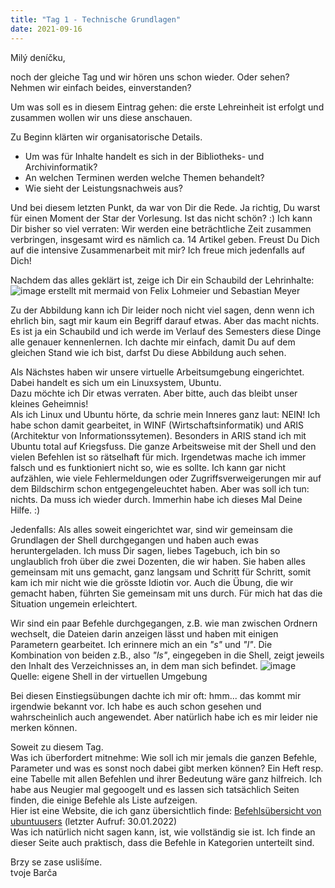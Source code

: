 ```yaml
---
title: "Tag 1 - Technische Grundlagen"
date: 2021-09-16
---
```


Milý deníčku,

noch der gleiche Tag und wir hören uns schon wieder. Oder sehen? Nehmen wir einfach beides, einverstanden?

Um was soll es in diesem Eintrag gehen: die erste Lehreinheit ist erfolgt und zusammen wollen wir uns diese anschauen.

Zu Beginn klärten wir organisatorische Details. <br> 
- Um was für Inhalte handelt es sich in der Bibliotheks- und Archivinformatik?
- An welchen Terminen werden welche Themen behandelt?
- Wie sieht der Leistungsnachweis aus?

Und bei diesem letzten Punkt, da war von Dir die Rede. Ja richtig, Du warst für einen Moment der Star der Vorlesung. Ist das nicht schön? :)
Ich kann Dir bisher so viel verraten: Wir werden eine beträchtliche Zeit zusammen verbringen, insgesamt wird es nämlich ca. 14 Artikel geben. Freust Du Dich auf die intensive Zusammenarbeit mit mir? Ich freue mich jedenfalls auf Dich!

Nachdem das alles geklärt ist, zeige ich Dir ein Schaubild der Lehrinhalte:
![image](https://user-images.githubusercontent.com/90834630/135833876-dd249a80-1592-486d-8d32-54543771736b.png)
erstellt mit mermaid von Felix Lohmeier und Sebastian Meyer

Zu der Abbildung kann ich Dir leider noch nicht viel sagen, denn wenn ich ehrlich bin, sagt mir kaum ein Begriff darauf etwas. Aber das macht nichts. Es ist ja ein Schaubild und ich werde im Verlauf des Semesters diese Dinge alle genauer kennenlernen. Ich dachte mir einfach, damit Du auf dem gleichen Stand wie ich bist, darfst Du diese Abbildung auch sehen.

Als Nächstes haben wir unsere virtuelle Arbeitsumgebung eingerichtet. Dabei handelt es sich um ein Linuxsystem, Ubuntu. <br>
Dazu möchte ich Dir etwas verraten. Aber bitte, auch das bleibt unser kleines Geheimnis! <br>
Als ich Linux und Ubuntu hörte, da schrie mein Inneres ganz laut: NEIN! Ich habe schon damit gearbeitet, in WINF (Wirtschaftsinformatik) und ARIS (Architektur von Informationssytemen). Besonders in ARIS stand ich mit Ubuntu total auf Kriegsfuss. Die ganze Arbeitsweise mit der Shell und den vielen Befehlen ist so rätselhaft für mich. Irgendetwas mache ich immer falsch und es funktioniert nicht so, wie es sollte. Ich kann gar nicht aufzählen, wie viele Fehlermeldungen oder Zugriffsverweigerungen mir auf dem Bildschirm schon entgegengeleuchtet haben. Aber was soll ich tun: nichts. Da muss ich wieder durch. Immerhin habe ich dieses Mal Deine Hilfe. :)

Jedenfalls: Als alles soweit eingerichtet war, sind wir gemeinsam die Grundlagen der Shell durchgegangen und haben auch ewas heruntergeladen.
Ich muss Dir sagen, liebes Tagebuch, ich bin so unglaublich froh über die zwei Dozenten, die wir haben. Sie haben alles gemeinsam mit uns gemacht, ganz langsam und Schritt für Schritt, somit kam ich mir nicht wie die grösste Idiotin vor. Auch die Übung, die wir gemacht haben, führten Sie gemeinsam mit uns durch. Für mich hat das die Situation ungemein erleichtert. 

Wir sind ein paar Befehle durchgegangen, z.B. wie man zwischen Ordnern wechselt, die Dateien darin anzeigen lässt und haben mit einigen Parametern gearbeitet. Ich erinnere mich an ein *"s"* und *"l"*. Die Kombination von beiden z.B., also *"ls"*, eingegeben in die Shell, zeigt jeweils den Inhalt des Verzeichnisses an, in dem man sich befindet.
![image](https://user-images.githubusercontent.com/90834630/151697282-53ac952e-c7a5-453a-b105-b0eaa46e20b8.png)
Quelle: eigene Shell in der virtuellen Umgebung

Bei diesen Einstiegsübungen dachte ich mir oft: hmm... das kommt mir irgendwie bekannt vor. Ich habe es auch schon gesehen und wahrscheinlich auch angewendet. Aber natürlich habe ich es mir leider nie merken können.

Soweit zu diesem Tag. <br>
Was ich überfordert mitnehme:
Wie soll ich mir jemals die ganzen Befehle, Parameter und was es sonst noch dabei gibt merken können? Ein Heft resp. eine Tabelle mit allen Befehlen und ihrer Bedeutung wäre ganz hilfreich. Ich habe aus Neugier mal gegoogelt und es lassen sich tatsächlich Seiten finden, die einige Befehle als Liste aufzeigen. <br>
Hier ist eine Website, die ich ganz übersichtlich finde: [Befehlsübersicht von ubuntuusers](https://wiki.ubuntuusers.de/Shell/Befehls%C3%BCbersicht/) (letzter Aufruf: 30.01.2022) <br>
Was ich natürlich nicht sagen kann, ist, wie vollständig sie ist. Ich finde an dieser Seite auch praktisch, dass die Befehle in Kategorien unterteilt sind.

Brzy se zase uslišíme. <br>
tvoje Barča
